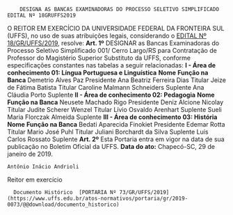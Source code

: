         DESIGNA AS BANCAS EXAMINADORAS DO PROCESSO SELETIVO SIMPLIFICADO EDITAL Nº 18GRUFFS2019  

 O REITOR EM EXERCÍCIO DA UNIVERSIDADE FEDERAL DA FRONTEIRA SUL (UFFS), no uso de suas atribuições legais, considerando o [EDITAL Nº 18/GR/UFFS/2019](https://www.uffs.edu.br/atos-normativos/edital/gr/2019-0018), resolve:   **Art. 1º**  DESIGNAR as Bancas Examinadoras do Processo Seletivo Simplificado 001/ Cerro Largo/RS para Contratação de Professor do Magistério Superior Substituto da UFFS, conforme especificações constantes nas tabelas a seguir relacionadas: **I - Área de conhecimento 01: Língua Portuguesa e Linguística**     **Nome**   **Função na Banca**     Demetrio Alves Paz   Presidente     Ana Beatriz Ferreira Dias   Titular     Jeize de Fátima Batista   Titular     Caroline Malmann Schneiders   Suplente     Ana Cláudia Porto   Suplente     **II - Área de conhecimento 02: Pedagogia**     **Nome**   **Função na Banca**     Neusete Machado Rigo   Presidente     Deniz Alcione Nicolay   Titular     Judite Scherer Wenzel   Titular     Lívio Osvaldo Arenhart   Suplente     Sueli Maria Florczak Almeida   Suplente      **III - Área de conhecimento 03: História**     **Nome**   **Função na Banca**     Bedati Aparecida Finokiet   Presidente     Edemar Rotta   Titular     Mario José Puhl   Titular     Juliani Borchardt da Silva   Suplente     Luís Carlos Rossato   Suplente       **Art. 2º**  Esta Portaria entra em vigor na data de sua publicação no Boletim Oficial da UFFS.      **Data do ato:** Chapecó-SC, 29 de janeiro de 2019.   
 

    Antônio Inácio Andrioli   
 Reitor em exercício 

      Documento Histórico  [PORTARIA Nº 73/GR/UFFS/2019](https://www.uffs.edu.br/atos-normativos/portaria/gr/2019-0073/@@download/documento_historico)     
      